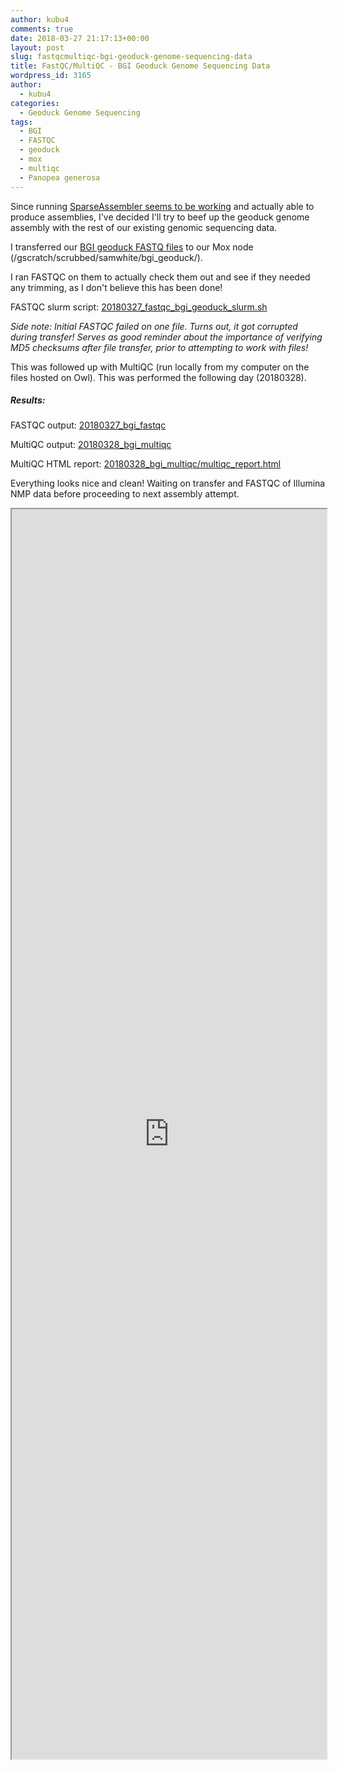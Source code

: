 ```yaml
---
author: kubu4
comments: true
date: 2018-03-27 21:17:13+00:00
layout: post
slug: fastqcmultiqc-bgi-geoduck-genome-sequencing-data
title: FastQC/MultiQC - BGI Geoduck Genome Sequencing Data
wordpress_id: 3165
author:
  - kubu4
categories:
  - Geoduck Genome Sequencing
tags:
  - BGI
  - FASTQC
  - geoduck
  - mox
  - multiqc
  - Panopea generosa
---
```


Since running [SparseAssembler seems to be working](https://robertslab.github.io/sams-notebook/2018/03/27/assembly-geoduck-novaseq-using-sparseassembler-kmer-101.html) and actually able to produce assemblies, I've decided I'll try to beef up the geoduck genome assembly with the rest of our existing genomic sequencing data.

I transferred our [BGI geoduck FASTQ files](https://owl.fish.washington.edu/P_generosa_genome_assemblies_BGI/20161201/cdts-hk.genomics.cn/Panopea_generosa/clean_data/) to our Mox node (/gscratch/scrubbed/samwhite/bgi_geoduck/).

I ran FASTQC on them to actually check them out and see if they needed any trimming, as I don't believe this has been done!

FASTQC slurm script: [20180327_fastqc_bgi_geoduck_slurm.sh](https://owl.fish.washington.edu/Athaliana/20180327_bgi_fastqc/20180327_fastqc_bgi_geoduck_slurm.sh)

_Side note: Initial FASTQC failed on one file. Turns out, it got corrupted during transfer! Serves as good reminder about the importance of verifying MD5 checksums after file transfer, prior to attempting to work with files!_

This was followed up with MultiQC (run locally from my computer on the files hosted on Owl). This was performed the following day (20180328).



##### Results:



FASTQC output: [20180327_bgi_fastqc](https://owl.fish.washington.edu/Athaliana/20180327_bgi_fastqc/)

MultiQC output: [20180328_bgi_multiqc](https://owl.fish.washington.edu/Athaliana/20180327_bgi_fastqc/20180328_bgi_multiqc/)

MultiQC HTML report: [20180328_bgi_multiqc/multiqc_report.html](https://owl.fish.washington.edu/Athaliana/20180327_bgi_fastqc/20180328_bgi_multiqc/multiqc_report.html)

Everything looks nice and clean! Waiting on transfer and FASTQC of Illumina NMP data before proceeding to next assembly attempt.

<iframe src="https://owl.fish.washington.edu/Athaliana/20180327_bgi_fastqc/20180328_bgi_multiqc/multiqc_report.html" width="100%" height="2000" scrolling="yes"></iframe>
